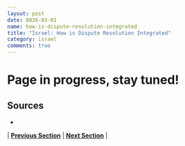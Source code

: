 ```yaml
---
layout: post
date: 0036-03-01
name: how-is-dispute-resolution-integrated
title: "Israel: How is Dispute Resolution Integrated"
category: israel
comments: true
---
```


# Page in progress, stay tuned!

Sources 
-- 
- 


| **[Previous Section](https://neo-project.github.io/global-blockchain-compliance-hub//israel/israel-smart-contracts.html)** | **[Next Section]( https://neo-project.github.io/global-blockchain-compliance-hub//israel/israel-nullify-smart-contracts.html)** |
